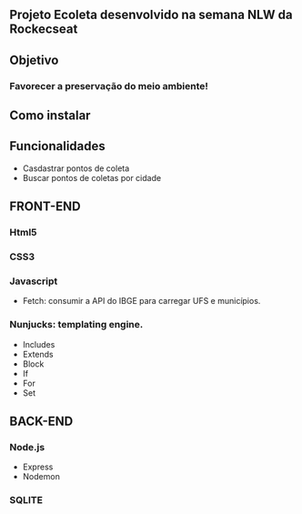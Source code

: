 ## Projeto Ecoleta desenvolvido na semana NLW da Rockecseat
## Objetivo
### Favorecer a preservação do meio ambiente!
## Como instalar

## Funcionalidades
- Casdastrar pontos de coleta
- Buscar pontos de coletas por cidade

## FRONT-END
### Html5
### CSS3
### Javascript
- Fetch: consumir a API do IBGE para carregar UFS e municípios.
### Nunjucks: templating engine.
- Includes
- Extends
- Block
- If
- For
- Set

## BACK-END
### Node.js
- Express
- Nodemon
### SQLITE

